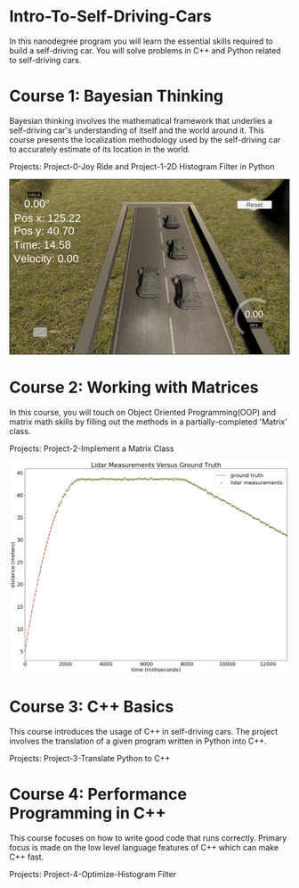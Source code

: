 # Intro-To-Self-Driving-Cars 

In this nanodegree program you will learn the essential skills required to build a self-driving car. You will solve problems in C++ and Python related to self-driving cars. 

# Course 1: Bayesian Thinking

Bayesian thinking involves the mathematical framework that underlies a self-driving car's understanding of itself and the world around it. This course presents the localization methodology used by the self-driving car to accurately estimate of its location in the world. 

Projects:
Project-0-Joy Ride and Project-1-2D Histogram Filter in Python

![alt text](https://github.com/EShakti/Intro-To-Self-Driving-Cars/blob/master/Images/1image.png)

# Course 2: Working with Matrices

In this course, you will touch on Object Oriented Programming(OOP) and matrix math skills by filling out the methods in a partially-completed 'Matrix' class.

Projects:
Project-2-Implement a Matrix Class


![alt text](https://github.com/EShakti/Intro-To-Self-Driving-Cars/blob/master/Images/Kalman.png)


# Course 3: C++ Basics

This course introduces the usage of C++ in self-driving cars. The project involves the translation of a given program written in Python into C++.

Projects:
Project-3-Translate Python to C++

# Course 4: Performance Programming in C++

This course focuses on how to write good code that runs correctly. Primary focus is made on the low level language features of C++ which can make C++ fast.

Projects:
Project-4-Optimize-Histogram Filter

